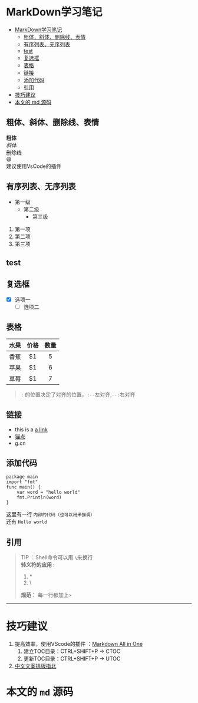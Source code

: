 # MarkDown学习笔记

- [MarkDown学习笔记](#markdown学习笔记)
  - [粗体、斜体、删除线、表情](#粗体斜体删除线表情)
  - [有序列表、无序列表](#有序列表无序列表)
  - [test](#test)
  - [复选框](#复选框)
  - [表格](#表格)
  - [链接](#链接)
  - [添加代码](#添加代码)
  - [引用](#引用)
- [技巧建议](#技巧建议)
- [本文的 md 源码](#本文的-md-源码)

## 粗体、斜体、删除线、表情
**粗体**    
*斜体*     
~~删除线~~     
:smile:     
建议使用VsCode的插件

## 有序列表、无序列表
- 第一级
  - 第二级
    - 第三级    

1. 第一项
2. 第二项
3. 第三项

## test

## 复选框
- [x] 选项一
  - [ ] 选项二

## 表格

 | 水果 | 价格 | 数量  |
 | :---: | :---: | :---: |
 | 香蕉 |   $1 |   5   |
 | 苹果 |   $1 |   6   |
 | 草莓 |   $1 |   7   |

> `:` 的位置决定了对齐的位置，`:--`左对齐,`--:`右对齐

## 链接
- this is a [a link](www.g.cn)
- [锚点](##表格)
- g.cn

## 添加代码
    package main
    import "fmt"
    func main() {
	    var word = "hello world"
	    fmt.Println(word)
    }

这里有一行 `内部的代码（也可以用来强调）`   
还有 `Hello world`  

## 引用
> TIP ：Shell命令可以用 `\`来换行  
> **转义符的应用 :** 
> 1. \*   
> 2. \\
> 
> **规范：** 每一行都加上`>`

---    

# 技巧建议
1. 提高效率，使用VScode的插件 ：[Markdown All in One ](https://github.com/yzhang-gh/vscode-markdown)
   1. 建立TOC目录：CTRL+SHIFT+P  -> CTOC
   2. 更新TOC目录：CTRL+SHIFT+P  -> UTOC
2. [中文文案排版指北](https://github.com/sparanoid/chinese-copywriting-guidelines)

# 本文的 `md` 源码
